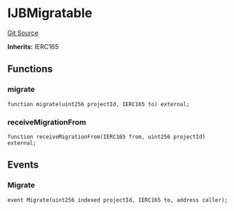 # IJBMigratable
[Git Source](https://github.com/Bananapus/nana-core/blob/1fb5688d98a7c6e49f86f6a7e868a61ef4c2409a/src/interfaces/IJBMigratable.sol)

**Inherits:**
IERC165


## Functions
### migrate


```solidity
function migrate(uint256 projectId, IERC165 to) external;
```

### receiveMigrationFrom


```solidity
function receiveMigrationFrom(IERC165 from, uint256 projectId) external;
```

## Events
### Migrate

```solidity
event Migrate(uint256 indexed projectId, IERC165 to, address caller);
```

